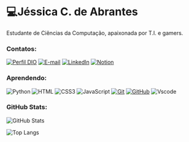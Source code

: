 
# 💻Jéssica C. de Abrantes

Estudante de Ciências da Computação, apaixonada por T.I. e gamers.

### Contatos:

[![Perfil DIO](https://img.shields.io/badge/-Perfil%20na%20DIO-white?style=for-the-badge)](https://www.dio.me/users/jessicac_abrantes22)
[![E-mail](https://img.shields.io/badge/-Email-000?style=for-the-badge&logo=microsoft-outlook&logoColor=E94D5F)](jessicac.abrantes22@gmail.com)
[![LinkedIn](https://img.shields.io/badge/-LinkedIn-000?style=for-the-badge&logo=linkedin&logoColor=30A3DC)](https://www.linkedin.com/in/jessicac-abrantes/)
[![Notion](https://img.shields.io/badge/-Notion-000?style=for-the-badge&logo=notion&logoColor=white)](https://www.notion.so/Palestras-Cursos-e-Livros-5b01aa266dff414aa43ca137460ef789?pvs=4)

### Aprendendo:

![Python](https://img.shields.io/badge/python-000?style=for-the-badge&logo=python&logoColor=ffdd54)
![HTML](https://img.shields.io/badge/HTML-000?style=for-the-badge&logo=html5&logoColor=30A3DC)
![CSS3](https://img.shields.io/badge/CSS3-000?style=for-the-badge&logo=css3&logoColor=E94D5F)
![JavaScript](https://img.shields.io/badge/JavaScript-000?style=for-the-badge&logo=javascript&logoColor=F0DB4F)
[![Git](https://img.shields.io/badge/Git-000?style=for-the-badge&logo=git&logoColor=E94D5F)](https://git-scm.com/doc)
[![GitHub](https://img.shields.io/badge/GitHub-000?style=for-the-badge&logo=github&logoColor=30A3DC)](https://docs.github.com/)
![Vscode](https://img.shields.io/badge/Vscode-000?style=for-the-badge&logo=visual-studio-code&logoColor=purple)

### GitHub Stats:

![GitHub Stats](https://github-readme-stats.vercel.app/api?username=JessicaCAbrantes&theme=transparent&bg_color=000&border_color=30A3DC&show_icons=true&icon_color=30A3DC&title_color=E94D5F&text_color=FFF)

![Top Langs](https://github-readme-stats-git-masterrstaa-rickstaa.vercel.app/api/top-langs/?username=JessicaCAbrantes&layout=compact&bg_color=000&border_color=30A3DC&title_color=E94D5F&text_color=FFF)
